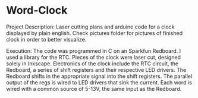 # Word-Clock

Project Description:
  Laser cutting plans and arduino code for a clock displayed by plain english.
  Check pictures folder for pictures of finished clock in order to better visualize.
  
Execution:
  The code was programmed in C on an Sparkfun Redboard. I used a library for the RTC.
  Pieces of the clock were laser cut, designed solely in Inkscape.
  Electronics of the clock include the RTC circuit, the Redboard, a series of shift
  registers and their respective LED drivers. The Redboard shifts in the appropriate signal into the
  shift registers. The parallel output of the regs is wired to LED drivers that sink the current.
  Each word is wired with a common source of 5-13V, the same input as the Redboard.
